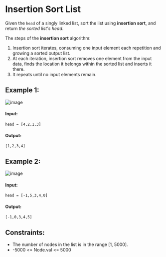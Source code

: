 # Insertion Sort List

Given the `head` of a singly linked list, sort the list using **insertion sort**, and return *the sorted list's head*.

The steps of the **insertion sort** algorithm:

1. Insertion sort iterates, consuming one input element each repetition and growing a sorted output list.
2. At each iteration, insertion sort removes one element from the input data, finds the location it belongs within the sorted list and inserts it there.
3. It repeats until no input elements remain.


 
## Example 1:
![image](https://user-images.githubusercontent.com/24850908/146278888-eaea8300-64b2-4653-a821-e7ae794ffef2.png)

#### Input: 
`head = [4,2,1,3]`

#### Output: 
`[1,2,3,4]`



## Example 2:
![image](https://user-images.githubusercontent.com/24850908/146278927-e2661638-aff0-4811-a778-765406a822a4.png)

#### Input: 
`head = [-1,5,3,4,0]`

#### Output: 
`[-1,0,3,4,5]`
 


## Constraints:
- The number of nodes in the list is in the range [1, 5000].
- -5000 <= Node.val <= 5000

